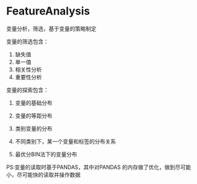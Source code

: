# FeatureAnalysis
变量分析，筛选，基于变量的策略制定

变量的筛选包含：
1. 缺失值
2. 单一值
3. 相关性分析
4. 重要性分析

变量的探索包含：
1. 变量的基础分布
2. 变量的等距分布

3. 类别变量的分布
4. 不同类别下，某一个变量和标签的分布关系
5. 最优分BIN法下的变量分布

PS:变量的读取时基于PANDAS，其中对PANDAS 的内存做了优化，做到尽可能小，尽可能快的读取并操作数据
